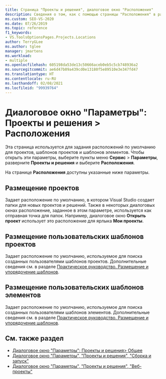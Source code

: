 ```yaml
---
title: Страница "Проекты и решения", диалоговое окно "Расположения"
description: Сведения о том, как с помощью страницы "Расположения" в разделе "Проекты и решения" задать расположение по умолчанию для проектов, шаблонов проектов и шаблонов элементов.
ms.custom: SEO-VS-2020
ms.date: 07/26/2019
ms.topic: reference
f1_keywords:
- VS.ToolsOptionsPages.Projects.Locations
author: TerryGLee
ms.author: tglee
manager: jmartens
ms.workload:
- multiple
ms.openlocfilehash: 605198da53de13c50666aceb0eb5c5cb748936a2
ms.sourcegitcommit: ae6d47b09a439cd0e13180f5e89510e3e347fd47
ms.translationtype: HT
ms.contentlocale: ru-RU
ms.lasthandoff: 02/08/2021
ms.locfileid: "99939764"
---
```

# <a name="options-dialog-box-projects-and-solutions--locations"></a>Диалоговое окно "Параметры": Проекты и решения \> Расположения

Эта страница используется для задания расположений по умолчанию для проектов, шаблонов проектов и шаблонов элементов. Чтобы открыть эти параметры, выберите пункты меню **Сервис** > **Параметры**, разверните **Проекты и решения** и выберите **Расположения**.

На странице **Расположения** доступны указанные ниже параметры.

## <a name="projects-location"></a>Размещение проектов

Задает расположение по умолчанию, в котором Visual Studio создает папки для новых проектов и решений. Также в некоторых диалоговых окнах расположение, заданное в этом параметре, используется как отправная точка для папок. Например, диалоговое окно **Открыть проект** использует это расположение для ярлыка **Мои проекты**.

## <a name="user-project-templates-location"></a>Размещение пользовательских шаблонов проектов

Задает расположение по умолчанию, используемое для поиска созданных пользователями шаблонов проектов. Дополнительные сведения см. в разделе [Практическое руководство. Размещение и упорядочение шаблонов](../../ide/how-to-locate-and-organize-project-and-item-templates.md).

## <a name="user-item-templates-location"></a>Размещение пользовательских шаблонов элементов

Задает расположение по умолчанию, используемое для поиска созданных пользователями шаблонов элементов. Дополнительные сведения см. в разделе [Практическое руководство. Размещение и упорядочение шаблонов](../../ide/how-to-locate-and-organize-project-and-item-templates.md).

## <a name="see-also"></a>См. также раздел

- [Диалоговое окно "Параметры": Проекты и решения\> Общее](projects-and-solutions-options-dialog-box.md)
- [Диалоговое окно "Параметры", "Проекты и решения", "Сборка и запуск"](../../ide/reference/options-dialog-box-projects-and-solutions-build-and-run.md)
- [Диалоговое окно "Параметры", "Проекты и решения", "Веб-проекты"](../../ide/reference/options-dialog-box-projects-and-solutions-web-projects.md)
